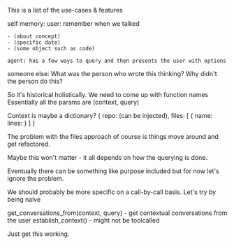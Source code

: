 This is a list of the use-cases & features

self memory:
    user: remember when we talked

    - (about concept)
    - (specific date)
    - (some object such as code)

    agent: has a few ways to query and then presents the user with options

someone else:
    What was the person who wrote this thinking?
    Why didn't the person do this?


So it's historical holistically.
We need to come up with function names
Essentially all the params are (context, query)

Context is maybe a dictionary?
{
    repo: (can be injected),
    files: [
        {
            name:
            lines:
        }
    ]
}

The problem with the files approach of course is things move around and get refactored.

Maybe this won't matter - it all depends on how the querying is done.

Eventually there can be something like purpose included but for now let's ignore the problem.

We should probably be more specific on a call-by-call basis. Let's try by being naive


get_conversations_from(context, query) - get contextual conversations from the user
establish_context() - might not be toolcalled

Just get this working. 




